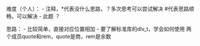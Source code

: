 难度（个人）：
	- 注释，*代表没什么思路，？多次思考可以尝试解决 #代表思路顺畅，可以解决
	- 此题 ？

思路：
	- 比较简单，直接对应位置相加
	- 要了解标准库的div_t，学会如何使用 两个成员quote和rem，quote是商，rem是余数
